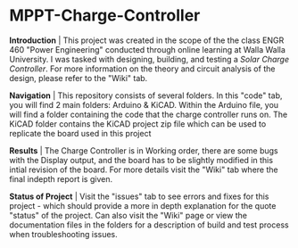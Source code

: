 # MPPT-Charge-Controller

**Introduction** | This project was created in the scope of the the class ENGR 460 "Power Engineering" conducted through online learning at Walla Walla University. I was tasked with designing, building, and testing a *Solar Charge Controller*. For more information on the theory and circuit analysis of the design, please refer to the "Wiki" tab.

**Navigation** | This repository consists of several folders. In this "code" tab, you will find 2 main folders: Arduino & KiCAD. Within the Arduino file, you will find a folder containing the code that the charge controller runs on. The KiCAD folder contains the KiCAD project zip file which can be used to replicate the board used in this project

**Results** | The Charge Controller is in Working order, there are some bugs with the Display output, and the board has to be slightly modified in this intial revision of the board. For more details visit the "Wiki" tab where the final indepth report is given.

**Status of Project** | Visit the "issues" tab to see errors and fixes for this project - which should provide a more in depth explanation for the quote "status" of the project. Can also visit the "Wiki" page or view the documentation files in the folders for a description of build and test process when troubleshooting issues.

